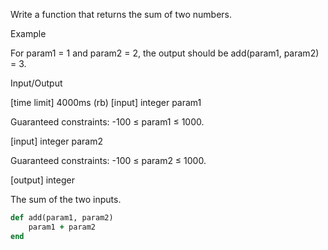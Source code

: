 Write a function that returns the sum of two numbers.

Example

For param1 = 1 and param2 = 2, the output should be
add(param1, param2) = 3.

Input/Output

[time limit] 4000ms (rb)
[input] integer param1

Guaranteed constraints:
-100 ≤ param1 ≤ 1000.

[input] integer param2

Guaranteed constraints:
-100 ≤ param2 ≤ 1000.

[output] integer

The sum of the two inputs.

```ruby
def add(param1, param2)
    param1 + param2
end
````